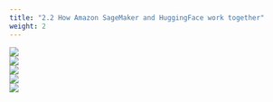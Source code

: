 ```yaml
---
title: "2.2 How Amazon SageMaker and HuggingFace work together"
weight: 2
---
```



![](/images/training/training16.png)
<br>
![](/images/training/training19.png)
<br>
![](/images/training/training17.png)
<br>
![](/images/training/training19.png)
<br>
![](/images/training/training18.png)
